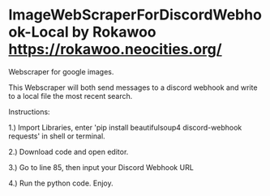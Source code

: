 # ImageWebScraperForDiscordWebhook-Local by Rokawoo https://rokawoo.neocities.org/
Webscraper for google images.

This Webscraper will both send messages to a discord webhook and write to a local file the most recent search.

Instructions:

1.) Import Libraries, enter 'pip install beautifulsoup4 discord-webhook requests' in shell or terminal.

2.) Download code and open editor.

3.) Go to line 85, then input your Discord Webhook URL

4.) Run the python code. Enjoy.
